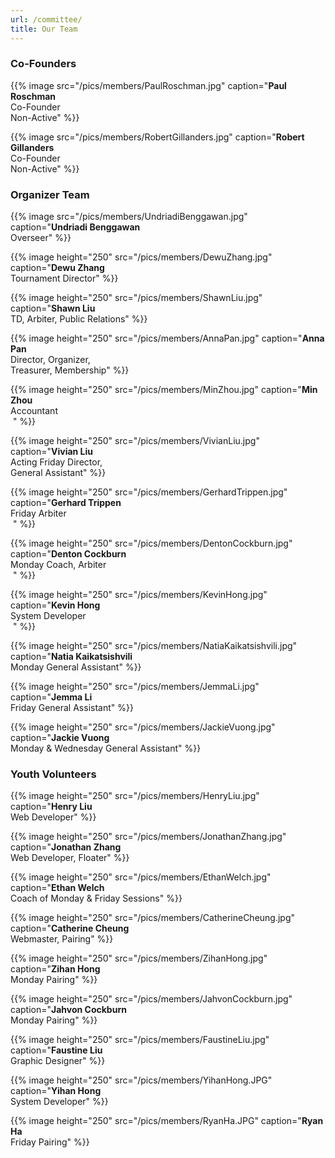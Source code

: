 ```yaml
---
url: /committee/
title: Our Team
---
```

### Co-Founders

{{% image src="/pics/members/PaulRoschman.jpg" caption="**Paul Roschman** <br>Co-Founder<br>Non-Active" %}}

{{% image src="/pics/members/RobertGillanders.jpg" caption="**Robert Gillanders** <br>Co-Founder<br>Non-Active" %}}

### Organizer Team

{{% image src="/pics/members/UndriadiBenggawan.jpg" caption="**Undriadi Benggawan** <br>Overseer" %}}

{{% image height="250" src="/pics/members/DewuZhang.jpg" caption="**Dewu Zhang** <br>Tournament Director" %}}

{{% image height="250" src="/pics/members/ShawnLiu.jpg" caption="**Shawn Liu** <br>TD, Arbiter, Public Relations" %}}

{{% image height="250" src="/pics/members/AnnaPan.jpg" caption="**Anna Pan** <br>Director, Organizer, <br>Treasurer, Membership" %}}

{{% image height="250" src="/pics/members/MinZhou.jpg" caption="**Min Zhou** <br>Accountant <br>‎ " %}}

<!-- {{% image height="250" src="/pics/members/ArsenioGacad.jpg" caption="**Arsenio Gacad** <br>Acting Friday Director" %}} -->

<!-- {{% image height="250" src="/pics/members/RashidMughal.jpg" caption="**Rashid Mughal** <br>Editor" %}} -->

<!-- {{% image height="250" src="/pics/members/AnnaFan.jpg" caption="**Anna Fan** <br>Membership, Library" %}}

{{% image height="250" src="/pics/members/GraceChen.jpg" caption="**Grace Chen** <br>General Assistant, Monday Membership" %}} -->

<!-- {{% image height="250" src="/pics/members/BalaSreekumar.jpg" caption="**Bala Sreekumar** <br>Tournament Director" %}} -->

<!--{{% image height="250" src="/pics/members/RileyKhan.jpg" caption="**Riley Khan** <br>Wednesday Arbiter <br>‎ " %}} -->

{{% image height="250" src="/pics/members/VivianLiu.jpg" caption="**Vivian Liu** <br>Acting Friday Director, <br>General Assistant" %}}

{{% image height="250" src="/pics/members/GerhardTrippen.jpg" caption="**Gerhard Trippen** <br>Friday Arbiter <br>‎ " %}}

{{% image height="250" src="/pics/members/DentonCockburn.jpg" caption="**Denton Cockburn** <br>Monday Coach, Arbiter <br>‎ " %}}

{{% image height="250" src="/pics/members/KevinHong.jpg" caption="**Kevin Hong** <br>System Developer <br>‎ " %}}

{{% image height="250" src="/pics/members/NatiaKaikatsishvili.jpg" caption="**Natia Kaikatsishvili** <br>Monday General Assistant" %}}

{{% image height="250" src="/pics/members/JemmaLi.jpg" caption="**Jemma Li** <br>Friday General Assistant" %}}

{{% image height="250" src="/pics/members/JackieVuong.jpg" caption="**Jackie Vuong** <br>Monday & Wednesday General Assistant" %}}


### Youth Volunteers

{{% image height="250" src="/pics/members/HenryLiu.jpg" caption="**Henry Liu** <br>Web Developer" %}}

{{% image height="250" src="/pics/members/JonathanZhang.jpg" caption="**Jonathan Zhang** <br>Web Developer, Floater" %}}

{{% image height="250" src="/pics/members/EthanWelch.jpg" caption="**Ethan Welch** <br>Coach of Monday & Friday Sessions" %}}

<!--  {{% image height="250" src="/pics/members/EthanLi.jpg" caption="**Ethan Li** <br>Wednesday Pairing, Floater" %}}  -->

<!--  {{% image height="250" src="/pics/members/JodyLiao.jpg" caption="**Jody Liao** <br>Monday Pairing" %}}  -->

{{% image height="250" src="/pics/members/CatherineCheung.jpg" caption="**Catherine Cheung** <br>Webmaster, Pairing" %}}

<!-- {{% image height="250" src="/pics/members/BlakeWang.jpg" caption="**Blake Wang** <br>Monday Pairing" %}} -->

{{% image height="250" src="/pics/members/ZihanHong.jpg" caption="**Zihan Hong** <br>Monday Pairing" %}}

{{% image height="250" src="/pics/members/JahvonCockburn.jpg" caption="**Jahvon Cockburn** <br>Monday Pairing" %}}

{{% image height="250" src="/pics/members/FaustineLiu.jpg" caption="**Faustine Liu** <br>Graphic Designer" %}}

{{% image height="250" src="/pics/members/YihanHong.JPG" caption="**Yihan Hong** <br>System Developer" %}}

{{% image height="250" src="/pics/members/RyanHa.JPG" caption="**Ryan Ha** <br>Friday Pairing" %}}


